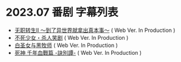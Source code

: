 # 2023.07 番剧 字幕列表
- [无职转生Ⅱ ～到了异世界就拿出真本事～]()  ( Web Ver. In Production )
- [不死少女・杀人笑剧]()  ( Web Ver. In Production )
- [白圣女与黑牧师](https://github.com/Kitauji-Sub/Subtitles/blob/main/TV/2023/07/Shiro%20Seijo%20to%20Kuro%20Bokushi/README.md)  ( Web Ver. In Production )
- [死神 千年血戰篇 -訣別譚-]()  ( Web Ver. In Production )
